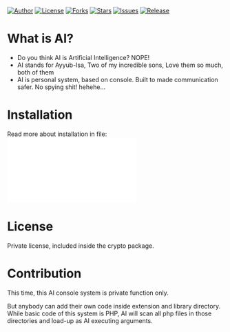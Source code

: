 
[![Author](https://img.shields.io/badge/author-9r3i-lightgrey.svg)](https://github.com/9r3i)
[![License](https://img.shields.io/badge/license-Private_License-green.svg)](https://github.com/9r3i/ai/blob/master/license.txt)
[![Forks](https://img.shields.io/github/forks/9r3i/ai.svg)](https://github.com/9r3i/ai/network)
[![Stars](https://img.shields.io/github/stars/9r3i/ai.svg)](https://github.com/9r3i/ai/stargazers)
[![Issues](https://img.shields.io/github/issues/9r3i/ai.svg)](https://github.com/9r3i/ai/issues)
[![Release](https://img.shields.io/github/release/9r3i/ai.svg)](https://github.com/9r3i/ai/releases)


# What is AI?
- Do you think AI is Artificial Intelligence? NOPE!
- AI stands for Ayyub-Isa, Two of my incredible sons, Love them so much, both of them
- AI is personal system, based on console. Built to made communication safer. No spying shit! hehehe...

# Installation
Read more about installation in file:
[![how-to-install-ai.txt](how-to-install-ai.txt)](https://github.com/9r3i/ai/blob/master/how-to-install-ai.txt)

# License
Private license, included inside the crypto package.

# Contribution
This time, this AI console system is private function only.

But anybody can add their own code inside extension and library directory. While basic code of this system is PHP, AI will scan all php files in those directories and load-up as AI executing arguments.


